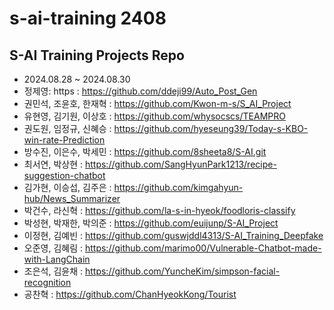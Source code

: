 # s-ai-training 2408

## S-AI Training Projects Repo
  - 2024.08.28 ~ 2024.08.30
  - 정제영: https : https://github.com/ddeji99/Auto_Post_Gen
  - 권민석, 조윤호, 한재혁 :	https://github.com/Kwon-m-s/S_AI_Project
  - 유현영, 김기원, 이상호 :	https://github.com/whysocscs/TEAMPRO
  - 권도원, 임정규, 신혜승 :	https://github.com/hyeseung39/Today-s-KBO-win-rate-Prediction
  - 방수진, 이은수, 박세민 :	https://github.com/8sheeta8/S-AI.git
  - 최서연, 박상현 :	https://github.com/SangHyunPark1213/recipe-suggestion-chatbot
  - 김가현, 이승섭, 김주은 :	https://github.com/kimgahyun-hub/News_Summarizer
  - 박건수, 라신혁 :	https://github.com/la-s-in-hyeok/foodloris-classify
  - 박성현, 박재한, 박의준 :	https://github.com/euijunp/S-AI_Project
  - 이정현, 김예빈 :	https://github.com/guswjddl4313/S-AI_Training_Deepfake
  - 오준영, 김혜림 :	https://github.com/marimo00/Vulnerable-Chatbot-made-with-LangChain
  - 조은석, 김윤채 :	https://github.com/YuncheKim/simpson-facial-recognition
  - 공찬혁	: https://github.com/ChanHyeokKong/Tourist
